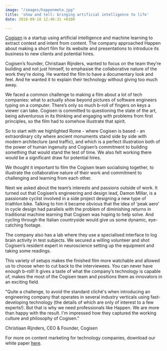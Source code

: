 ```yaml
---
image: "/images/happenmeta.jpg"
title: 'show and tell: bringing artificial intelligence to life'
date: 2018-09-18 12:46:31 +0100

---
```

[Cogisen](https://www.cogisen.com/) is a startup using artificial intelligence and machine learning to extract context and intent from content. The company approached Happen about making a short film for its website and presentations to introduce its business to new clients and potential hires. 

Cogisen’s founder, Christiaan Rijnders, wanted to focus on the team they’re building and not just himself, to emphasise the collaborative nature of the work they’re doing. He wanted the film to have a documentary look and feel. And he wanted it to explain their technology without giving too much away. 

We faced a common challenge to making a film about a lot of tech companies: what to actually show beyond pictures of software engineers typing on a computer. There’s only so much b-roll of fingers on keys a viewer can take. Cogisen is committed to questioning the state of the art, being adventurous in its thinking and engaging with problems from first principles, so the film had to somehow illustrate that spirit.

So to start with we highlighted Rome - where Cogisen is based - an extraordinary city where ancient monuments stand side by side with modern architecture (and traffic), and which is a perfect illustration both of the power of human ingenuity and Cogisen’s commitment to building something that would stand the test of time. We also felt working there would be a significant draw for potential hires.

We thought it important to film the Cogisen team socialising together, to illustrate the collaborative nature of their work and commitment to challenging and learning from each other.

Next we asked about the team’s interests and passions outside of work. It turned out that Cogisen’s engineering and design lead, Damon Millar, is a passionate cyclist involved in a side project designing a new type of triathlon bike. Talking to him it became obvious that the idea of ‘peak aero’ in cycle design had parallels with the problem of diminishing returns in traditional machine learning that Cogisen was hoping to help solve. And cycling through the Italian countryside would give us some dynamic, eye-catching footage.

The company also has a lab where they use a specialised interface to log brain activity in test subjects. We secured a willing volunteer and shot Cogisen’s resident expert in neuroscience setting up the equipment and taking some readings.

This variety of setups makes the finished film more watchable and allowed us to choose when to cut back to the interviewees. You can never have enough b-roll! It gives a taste of what the company’s technology is capable of, makes the most of the Cogisen team and positions them as innovators in an exciting field.  

"Quite a challenge, to avoid the standard cliché's when introducing an engineering company that operates in several industry verticals using fast-developing technology (the details of which are only of interest to a few experts!). But that is why we need professionals like Happen. We are more than happy with the result. I'm impressed how they captured the working culture and philosophy of Cogisen."

Christiaan Rijnders, CEO & Founder, Cogisen

For more on content marketing for technology companies, download our white paper [here](http://happendigital.co.uk/2017/12/05/a-practical-guide-to-content-marketing-for-b2b-technology-companies.html).

 

 